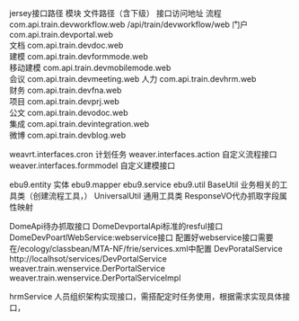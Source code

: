 

jersey接口路径
模块    文件路径（含下级）                   接口访问地址
流程    com.api.train.devworkflow.web    /api/train/devworkflow/web
门户    com.api.train.devportal.web    
文档    com.api.train.devdoc.web   
建模    com.api.train.devformmode.web    
移动建模 com.api.train.devmobilemode.web   
会议    com.api.train.devmeeting.web 
人力    com.api.train.devhrm.web    
财务    com.api.train.devfna.web    
项目    com.api.train.devprj.web   
公文    com.api.train.devodoc.web   
集成    com.api.train.devintegration.web    
微博    com.api.train.devblog.web    


weavrt.interfaces.cron  计划任务
weaver.interfaces.action 自定义流程接口
weaver.interfaces.formmodel 自定义建模接口

ebu9.entity 实体
ebu9.mapper 
ebu9.service
ebu9.util
BaseUtil 业务相关的工具类（创建流程工具，）
UniversalUtil 通用工具类
ResponseVO代办抓取字段属性映射

DomeApi待办抓取接口
DomeDevportalApi标准的resful接口
DomeDevPoartlWebService:webservice接口
配置好webservice接口需要在/ecology/classbean/MTA-NF/frie/services.xml中配置
<service>
<name>DevPoratalService</name> 
<namespace>http://localhsot/services/DevPortalService</namespace>
<serviceClass>weaver.train.wenservice.DerPortalService</servicesClass>
<implementationClass>weaver.train.wenservice.DerPortalServiceImpl</implementationClass>
</service>


hrmService 人员组织架构实现接口，需搭配定时任务使用，根据需求实现具体接口，